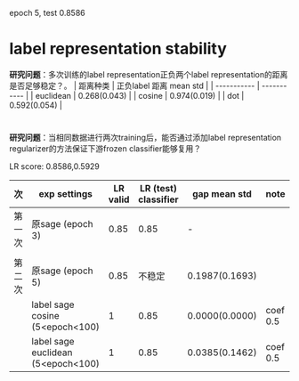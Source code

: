 epoch 5, test 0.8586

# label representation stability
**研究问题**：多次训练的label representation正负两个label representation的距离是否足够稳定？。
| 距离种类      | 正负label 距离 mean std     |
| ----------- | ----------- | 
| euclidean      | 0.268(0.043)      |
| cosine    | 0.974(0.019)       |
| dot   | 0.592(0.054)       | 

#
**研究问题**：当相同数据进行两次training后，能否通过添加label representation regularizer的方法保证下游frozen classifier能够复用？

LR score: 0.8586,0.5929

| 次      | exp settings      | LR valid  |  LR (test) classifier | gap mean std| note|
| ----------- | ----------- | ----------- |  ----------- | ----------- | ----------- |
| 第一次      | 原sage (epoch 3)      | 0.85   | 0.85 | -|
|     |        
| 第二次   | 原sage (epoch 5)       | 0.85 | 不稳定 |  0.1987(0.1693)
|    | label sage cosine (5<epoch<100)      | 1 |0.85 | 0.0000(0.0000)|coef 0.5
|    | label sage euclidean  (5<epoch<100)     | 1 |0.85| 0.0385(0.1462)|coef 0.5
